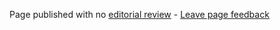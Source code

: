 Page published with no [editorial review](DocumentationEditorialReview) - [Leave page feedback](LeaveFeedback)